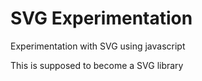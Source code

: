 # SVG Experimentation
Experimentation with SVG using javascript

This is supposed to become a SVG library
